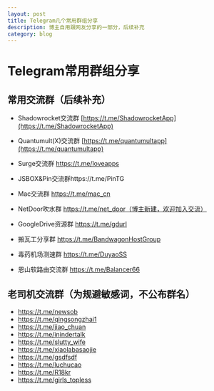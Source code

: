 ```yaml
---
layout: post
title: Telegram几个常用群组分享
description: 博主自用跟网友分享的一部分，后续补充
category: blog
---
```




# Telegram常用群组分享

## 常用交流群（后续补充）

* Shadowrocket交流群 [https://t.me/ShadowrocketApp](https://t.me/ShadowrocketApp)

* Quantumult(X)交流群 [https://t.me/quantumultapp](https://t.me/quantumultapp)

* Surge交流群 https://t.me/loveapps

* JSBOX&Pin交流群https://t.me/PinTG

* Mac交流群 https://t.me/mac_cn

* NetDoor吹水群 https://t.me/net_door（博主新建，欢迎加入交流）

* GoogleDrive资源群 https://t.me/gdurl

* 搬瓦工分享群 https://t.me/BandwagonHostGroup

* 毒药机场测速群 https://t.me/DuyaoSS

* 恩山软路由交流群 https://t.me/Balancer66

  
## 老司机交流群（为规避敏感词，不公布群名）

* https://t.me/newsob
* https://t.me/qingsongzhai1
* https://t.me/jiao_chuan
* https://t.me/inindertalk
* https://t.me/slutty_wife
* https://t.me/xiaolabasaojie
* https://t.me/gsdfsdf
* https://t.me/luchucao
* https://t.me/R18kr
* https://t.me/girls_topless


